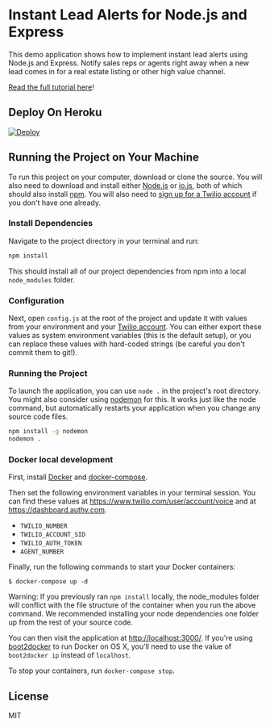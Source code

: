 # Instant Lead Alerts for Node.js and Express

This demo application shows how to implement instant lead alerts using Node.js and Express. Notify sales reps or agents right away when a new lead comes in for a real estate listing or other high value channel.

[Read the full tutorial here](https://www.twilio.com/docs/tutorials/walkthrough/lead-alerts/node/express)!

## Deploy On Heroku

[![Deploy](https://www.herokucdn.com/deploy/button.png)](https://heroku.com/deploy?template=https://github.com/TwilioDevEd/lead-alerts-node)

## Running the Project on Your Machine

To run this project on your computer, download or clone the source. You will also need to download and install either [Node.js](http://nodejs.org/) or [io.js](https://iojs.org/en/index.html), both of which should also install [npm](https://www.npmjs.com/). You will also need to [sign up for a Twilio account](https://www.twilio.com/try-twilio) if you don't have one already.

### Install Dependencies

Navigate to the project directory in your terminal and run:

```bash
npm install
```

This should install all of our project dependencies from npm into a local `node_modules` folder.

### Configuration

Next, open `config.js` at the root of the project and update it with values from your environment and your [Twilio account](https://www.twilio.com/user/account/voice-messaging). You can either export these values as system environment variables (this is the default setup), or you can replace these values with hard-coded strings (be careful you don't commit them to git!).

### Running the Project

To launch the application, you can use `node .` in the project's root directory. You might also consider using [nodemon](https://github.com/remy/nodemon) for this. It works just like the node command, but automatically restarts your application when you change any source code files.

```bash
npm install -g nodemon
nodemon .
```

### Docker local development

First, install [Docker](https://www.docker.com/) and [docker-compose](https://docs.docker.com/compose/install/).

Then set the following environment variables in your terminal session. You can find these values at https://www.twilio.com/user/account/voice and at https://dashboard.authy.com.

- `TWILIO_NUMBER`
- `TWILIO_ACCOUNT_SID`
- `TWILIO_AUTH_TOKEN`
- `AGENT_NUMBER`

Finally, run the following commands to start your Docker containers:

```
$ docker-compose up -d
```

Warning: If you previously ran  ```npm install``` locally, the node_modules folder will conflict with the file structure of the container when you run the above command. 
We recommended installing your node dependencies one folder up from the rest of your source code. 

You can then visit the application at [http://localhost:3000/](http://localhost:3000/). If you're using [boot2docker](https://docs.docker.com/installation/mac/) to run Docker on OS X, you'll need to use the value of `boot2docker ip` instead of `localhost`.

To stop your containers, run `docker-compose stop`.

## License

MIT
